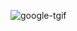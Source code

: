 ![google-tgif](https://github.com/shawna-tuli-silicon-valley/google-tgif/assets/19508013/afddaa4d-6bcd-4648-9f30-2863aa748d0d)
